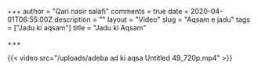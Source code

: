 +++
author = "Qari nasir salafi"
comments = true
date = 2020-04-01T06:55:00Z
description = ""
layout = "Video"
slug = "Aqsam e jadu"
tags = ["Jadu ki aqsam"]
title = "Jadu ki Aqsam"

+++

{{< video src="/uploads/adeba ad ki aqsa Untitled 49_720p.mp4" >}}
